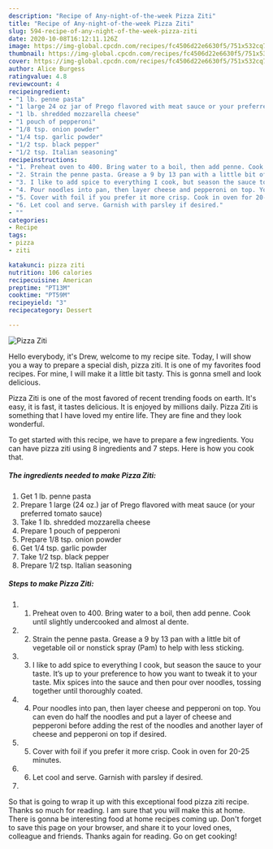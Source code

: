 ```yaml
---
description: "Recipe of Any-night-of-the-week Pizza Ziti"
title: "Recipe of Any-night-of-the-week Pizza Ziti"
slug: 594-recipe-of-any-night-of-the-week-pizza-ziti
date: 2020-10-08T16:12:11.126Z
image: https://img-global.cpcdn.com/recipes/fc4506d22e6630f5/751x532cq70/pizza-ziti-recipe-main-photo.jpg
thumbnail: https://img-global.cpcdn.com/recipes/fc4506d22e6630f5/751x532cq70/pizza-ziti-recipe-main-photo.jpg
cover: https://img-global.cpcdn.com/recipes/fc4506d22e6630f5/751x532cq70/pizza-ziti-recipe-main-photo.jpg
author: Alice Burgess
ratingvalue: 4.8
reviewcount: 4
recipeingredient:
- "1 lb. penne pasta"
- "1 large 24 oz jar of Prego flavored with meat sauce or your preferred tomato sauce"
- "1 lb. shredded mozzarella cheese"
- "1 pouch of pepperoni"
- "1/8 tsp. onion powder"
- "1/4 tsp. garlic powder"
- "1/2 tsp. black pepper"
- "1/2 tsp. Italian seasoning"
recipeinstructions:
- "1. Preheat oven to 400. Bring water to a boil, then add penne. Cook until slightly undercooked and almost al dente."
- "2. Strain the penne pasta. Grease a 9 by 13 pan with a little bit of vegetable oil or nonstick spray (Pam) to help with less sticking."
- "3. I like to add spice to everything I cook, but season the sauce to your taste. It’s up to your preference to how you want to tweak it to your taste. Mix spices into the sauce and then pour over noodles, tossing together until thoroughly coated."
- "4. Pour noodles into pan, then layer cheese and pepperoni on top. You can even do half the noodles and put a layer of cheese and pepperoni before adding the rest of the noodles and another layer of cheese and pepperoni on top if desired."
- "5. Cover with foil if you prefer it more crisp. Cook in oven for 20-25 minutes."
- "6. Let cool and serve. Garnish with parsley if desired."
- ""
categories:
- Recipe
tags:
- pizza
- ziti

katakunci: pizza ziti 
nutrition: 106 calories
recipecuisine: American
preptime: "PT13M"
cooktime: "PT59M"
recipeyield: "3"
recipecategory: Dessert

---
```



![Pizza Ziti](https://img-global.cpcdn.com/recipes/fc4506d22e6630f5/751x532cq70/pizza-ziti-recipe-main-photo.jpg)

Hello everybody, it's Drew, welcome to my recipe site. Today, I will show you a way to prepare a special dish, pizza ziti. It is one of my favorites food recipes. For mine, I will make it a little bit tasty. This is gonna smell and look delicious.

Pizza Ziti is one of the most favored of recent trending foods on earth. It's easy, it is fast, it tastes delicious. It is enjoyed by millions daily. Pizza Ziti is something that I have loved my entire life. They are fine and they look wonderful.




To get started with this recipe, we have to prepare a few ingredients. You can have pizza ziti using 8 ingredients and 7 steps. Here is how you cook that.

<!--inarticleads1-->

##### The ingredients needed to make Pizza Ziti:

1. Get 1 lb. penne pasta
1. Prepare 1 large (24 oz.) jar of Prego flavored with meat sauce (or your preferred tomato sauce)
1. Take 1 lb. shredded mozzarella cheese
1. Prepare 1 pouch of pepperoni
1. Prepare 1/8 tsp. onion powder
1. Get 1/4 tsp. garlic powder
1. Take 1/2 tsp. black pepper
1. Prepare 1/2 tsp. Italian seasoning




<!--inarticleads2-->

##### Steps to make Pizza Ziti:

1. 1. Preheat oven to 400. Bring water to a boil, then add penne. Cook until slightly undercooked and almost al dente.
1. 2. Strain the penne pasta. Grease a 9 by 13 pan with a little bit of vegetable oil or nonstick spray (Pam) to help with less sticking.
1. 3. I like to add spice to everything I cook, but season the sauce to your taste. It’s up to your preference to how you want to tweak it to your taste. Mix spices into the sauce and then pour over noodles, tossing together until thoroughly coated.
1. 4. Pour noodles into pan, then layer cheese and pepperoni on top. You can even do half the noodles and put a layer of cheese and pepperoni before adding the rest of the noodles and another layer of cheese and pepperoni on top if desired.
1. 5. Cover with foil if you prefer it more crisp. Cook in oven for 20-25 minutes.
1. 6. Let cool and serve. Garnish with parsley if desired.
1. 




So that is going to wrap it up with this exceptional food pizza ziti recipe. Thanks so much for reading. I am sure that you will make this at home. There is gonna be interesting food at home recipes coming up. Don't forget to save this page on your browser, and share it to your loved ones, colleague and friends. Thanks again for reading. Go on get cooking!
